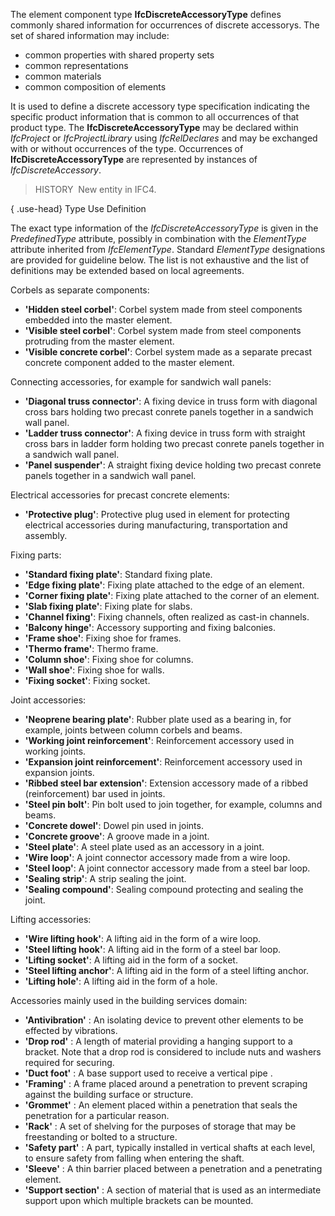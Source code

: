 The element component type **IfcDiscreteAccessoryType** defines commonly shared information for occurrences of discrete accessorys. The set of shared information may include:

* common properties with shared property sets
* common representations
* common materials
* common composition of elements

It is used to define a discrete accessory type specification indicating the specific product information that is common to all occurrences of that product type. The **IfcDiscreteAccessoryType** may be declared within _IfcProject_ or _IfcProjectLibrary_ using _IfcRelDeclares_ and may be exchanged with or without occurrences of the type. Occurrences of **IfcDiscreteAccessoryType** are represented by instances of _IfcDiscreteAccessory_.

> HISTORY&nbsp; New entity in IFC4.

{ .use-head}
Type Use Definition

The exact type information of the _IfcDiscreteAccessoryType_ is given in the _PredefinedType_ attribute, possibly in combination with the _ElementType_ attribute inherited from _IfcElementType_. Standard _ElementType_ designations are provided for guideline below. The list is not exhaustive and the list of definitions may be extended based on local agreements.

Corbels as separate components:

*  **'Hidden steel corbel'**: Corbel system made from steel components embedded into the master element. 
*  **'Visible steel corbel'**: Corbel system made from steel components protruding from the master element. 
*  **'Visible concrete corbel'**: Corbel system made as a separate precast concrete component added to the master element. 

Connecting accessories, for example for sandwich wall panels:

*  **'Diagonal truss connector'**: A fixing device in truss form with diagonal cross bars holding two precast conrete panels together in a sandwich wall panel. 
*  **'Ladder truss connector'**: A fixing device in truss form with straight cross bars in ladder form holding two precast conrete panels together in a sandwich wall panel. 
*  **'Panel suspender'**: A straight fixing device holding two precast conrete panels together in a sandwich wall panel. 

Electrical accessories for precast concrete elements:

*  **'Protective plug'**: Protective plug used in element for protecting electrical accessories during manufacturing, transportation and assembly. 

Fixing parts:

*  **'Standard fixing plate'**: Standard fixing plate. 
*  **'Edge fixing plate'**: Fixing plate attached to the edge of an element. 
*  **'Corner fixing plate'**: Fixing plate attached to the corner of an element. 
*  **'Slab fixing plate'**: Fixing plate for slabs. 
*  **'Channel fixing'**: Fixing channels, often realized as cast-in channels. 
*  **'Balcony hinge'**: Accessory supporting and fixing balconies. 
*  **'Frame shoe'**: Fixing shoe for frames. 
*  **'Thermo frame'**: Thermo frame. 
*  **'Column shoe'**: Fixing shoe for columns. 
*  **'Wall shoe'**: Fixing shoe for walls. 
*  **'Fixing socket'**: Fixing socket. 

Joint accessories:

*  **'Neoprene bearing plate'**: Rubber plate used as a bearing in, for example, joints between column corbels and beams. 
*  **'Working joint reinforcement'**: Reinforcement accessory used in working joints. 
*  **'Expansion joint reinforcement'**: Reinforcement accessory used in expansion joints. 
*  **'Ribbed steel bar extension'**: Extension accessory made of a ribbed (reinforcement) bar used in joints. 
*  **'Steel pin bolt'**: Pin bolt used to join together, for example, columns and beams. 
*  **'Concrete dowel'**: Dowel pin used in joints. 
*  **'Concrete groove'**: A groove made in a joint. 
*  **'Steel plate'**: A steel plate used as an accessory in a joint. 
*  **'Wire loop'**: A joint connector accessory made from a wire loop. 
*  **'Steel loop'**: A joint connector accessory made from a steel bar loop. 
*  **'Sealing strip'**: A strip sealing the joint. 
*  **'Sealing compound'**: Sealing compound protecting and sealing the joint. 

Lifting accessories:

*  **'Wire lifting hook'**: A lifting aid in the form of a wire loop. 
*  **'Steel lifting hook'**: A lifting aid in the form of a steel bar loop. 
*  **'Lifting socket'**: A lifting aid in the form of a socket. 
*  **'Steel lifting anchor'**: A lifting aid in the form of a steel lifting anchor. 
*  **'Lifting hole'**: A lifting aid in the form of a hole. 

Accessories mainly used in the building services domain:

*  **'Antivibration'** : An isolating device to prevent other elements to be effected by vibrations. 
*  **'Drop rod'** : A length of material providing a hanging support to a bracket. Note that a drop rod is considered to include nuts and washers required for securing. 
*  **'Duct foot'** : A base support used to receive a vertical pipe . 
*  **'Framing'** : A frame placed around a penetration to prevent scraping against the building surface or structure. 
*  **'Grommet'** : An element placed within a penetration that seals the penetration for a particular reason. 
*  **'Rack'** : A set of shelving for the purposes of storage that may be freestanding or bolted to a structure. 
*  **'Safety part'** : A part, typically installed in vertical shafts at each level, to ensure safety from falling when entering the shaft. 
*  **'Sleeve'** : A thin barrier placed between a penetration and a penetrating element. 
*  **'Support section'** : A section of material that is used as an intermediate support upon which multiple brackets can be mounted.
